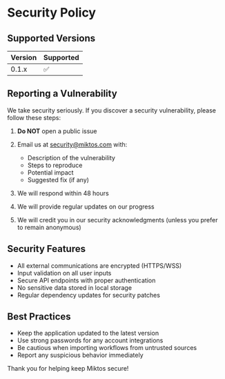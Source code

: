 # Security Policy

## Supported Versions

| Version | Supported          |
| ------- | ------------------ |
| 0.1.x   | :white_check_mark: |

## Reporting a Vulnerability

We take security seriously. If you discover a security vulnerability, please follow these steps:

1. **Do NOT** open a public issue
2. Email us at <security@miktos.com> with:
   - Description of the vulnerability
   - Steps to reproduce
   - Potential impact
   - Suggested fix (if any)

3. We will respond within 48 hours
4. We will provide regular updates on our progress
5. We will credit you in our security acknowledgments (unless you prefer to remain anonymous)

## Security Features

- All external communications are encrypted (HTTPS/WSS)
- Input validation on all user inputs
- Secure API endpoints with proper authentication
- No sensitive data stored in local storage
- Regular dependency updates for security patches

## Best Practices

- Keep the application updated to the latest version
- Use strong passwords for any account integrations
- Be cautious when importing workflows from untrusted sources
- Report any suspicious behavior immediately

Thank you for helping keep Miktos secure!
